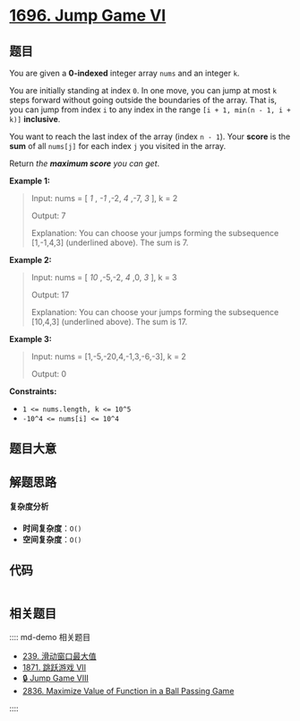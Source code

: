 # [1696. Jump Game VI](https://leetcode.com/problems/jump-game-vi/)

## 题目

You are given a **0-indexed** integer array `nums` and an integer `k`.

You are initially standing at index `0`. In one move, you can jump at most `k`
steps forward without going outside the boundaries of the array. That is, you
can jump from index `i` to any index in the range `[i + 1, min(n - 1, i + k)]`
**inclusive**.

You want to reach the last index of the array (index `n - 1`). Your **score**
is the **sum** of all `nums[j]` for each index `j` you visited in the array.

Return _the **maximum score** you can get_.

**Example 1:**

> Input: nums = [ _1_ , _-1_ ,-2, _4_ ,-7, _3_ ], k = 2
>
> Output: 7
>
> Explanation: You can choose your jumps forming the subsequence [1,-1,4,3] (underlined above). The sum is 7.

**Example 2:**

> Input: nums = [ _10_ ,-5,-2, _4_ ,0, _3_ ], k = 3
>
> Output: 17
>
> Explanation: You can choose your jumps forming the subsequence [10,4,3] (underlined above). The sum is 17.

**Example 3:**

> Input: nums = [1,-5,-20,4,-1,3,-6,-3], k = 2
>
> Output: 0

**Constraints:**

- `1 <= nums.length, k <= 10^5`
- `-10^4 <= nums[i] <= 10^4`

## 题目大意

## 解题思路

#### 复杂度分析

- **时间复杂度**：`O()`
- **空间复杂度**：`O()`

## 代码

```javascript

```

## 相关题目

:::: md-demo 相关题目

- [239. 滑动窗口最大值](https://leetcode.com/problems/sliding-window-maximum)
- [1871. 跳跃游戏 VII](https://leetcode.com/problems/jump-game-vii)
- [🔒 Jump Game VIII](https://leetcode.com/problems/jump-game-viii)
- [2836. Maximize Value of Function in a Ball Passing Game](https://leetcode.com/problems/maximize-value-of-function-in-a-ball-passing-game)

::::
